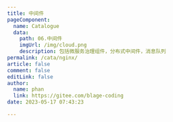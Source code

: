 ```yaml
---
title: 中间件
pageComponent: 
  name: Catalogue
  data: 
    path: 06.中间件
    imgUrl: /img/cloud.png
    description: 包括微服务治理组件，分布式中间件，消息队列
permalink: /cata/nginx/
article: false
comment: false
editLink: false
author: 
  name: phan
  link: https://gitee.com/blage-coding
date: 2023-05-17 07:43:23

---
```

